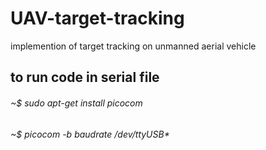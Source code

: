 # UAV-target-tracking
implemention of target tracking on unmanned aerial vehicle 

## to run code in serial file
###### ~$ sudo apt-get install picocom
###### ~$ picocom -b baudrate /dev/ttyUSB*
